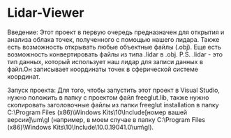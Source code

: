 # Lidar-Viewer
Введение:
Этот проект в первую очередь предназначен для открытия и анализа облака точек, полученного с помощью нашего лидара.
Также есть возможность открывать любые объектные файлы (.obj).
Еще есть возможность конвертировать файлы из типа .lidar в .obj.
P.S. .lidar - это тип данных, который использует наш лидар для записи данных в файл.Он записывает координаты точек в сферической системе координат.

Запуск проекта:
Для того, чтобы запустить этот проект в Visual Studio, нужно положить в папку с проектом файл freeglut.lib, также нужно скопировать заголовочные файлы из папки freeglut installation в папку C:\Program Files (x86)\Windows Kits\10\Include\[номер вашей версии]\um\gl (например, в моем случае в папку C:\Program Files (x86)\Windows Kits\10\Include\10.0.19041.0\um\gl).